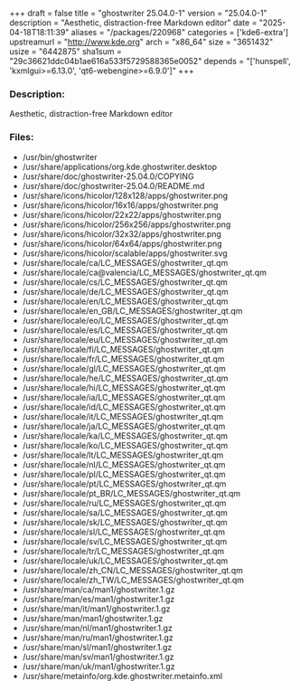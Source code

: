 +++
draft = false
title = "ghostwriter 25.04.0-1"
version = "25.04.0-1"
description = "Aesthetic, distraction-free Markdown editor"
date = "2025-04-18T18:11:39"
aliases = "/packages/220968"
categories = ['kde6-extra']
upstreamurl = "http://www.kde.org"
arch = "x86_64"
size = "3651432"
usize = "6442875"
sha1sum = "29c36621ddc04b1ae616a533f5729588365e0052"
depends = "['hunspell', 'kxmlgui>=6.13.0', 'qt6-webengine>=6.9.0']"
+++
### Description: 
Aesthetic, distraction-free Markdown editor

### Files: 
* /usr/bin/ghostwriter
* /usr/share/applications/org.kde.ghostwriter.desktop
* /usr/share/doc/ghostwriter-25.04.0/COPYING
* /usr/share/doc/ghostwriter-25.04.0/README.md
* /usr/share/icons/hicolor/128x128/apps/ghostwriter.png
* /usr/share/icons/hicolor/16x16/apps/ghostwriter.png
* /usr/share/icons/hicolor/22x22/apps/ghostwriter.png
* /usr/share/icons/hicolor/256x256/apps/ghostwriter.png
* /usr/share/icons/hicolor/32x32/apps/ghostwriter.png
* /usr/share/icons/hicolor/64x64/apps/ghostwriter.png
* /usr/share/icons/hicolor/scalable/apps/ghostwriter.svg
* /usr/share/locale/ca/LC_MESSAGES/ghostwriter_qt.qm
* /usr/share/locale/ca@valencia/LC_MESSAGES/ghostwriter_qt.qm
* /usr/share/locale/cs/LC_MESSAGES/ghostwriter_qt.qm
* /usr/share/locale/de/LC_MESSAGES/ghostwriter_qt.qm
* /usr/share/locale/en/LC_MESSAGES/ghostwriter_qt.qm
* /usr/share/locale/en_GB/LC_MESSAGES/ghostwriter_qt.qm
* /usr/share/locale/eo/LC_MESSAGES/ghostwriter_qt.qm
* /usr/share/locale/es/LC_MESSAGES/ghostwriter_qt.qm
* /usr/share/locale/eu/LC_MESSAGES/ghostwriter_qt.qm
* /usr/share/locale/fi/LC_MESSAGES/ghostwriter_qt.qm
* /usr/share/locale/fr/LC_MESSAGES/ghostwriter_qt.qm
* /usr/share/locale/gl/LC_MESSAGES/ghostwriter_qt.qm
* /usr/share/locale/he/LC_MESSAGES/ghostwriter_qt.qm
* /usr/share/locale/hi/LC_MESSAGES/ghostwriter_qt.qm
* /usr/share/locale/ia/LC_MESSAGES/ghostwriter_qt.qm
* /usr/share/locale/id/LC_MESSAGES/ghostwriter_qt.qm
* /usr/share/locale/it/LC_MESSAGES/ghostwriter_qt.qm
* /usr/share/locale/ja/LC_MESSAGES/ghostwriter_qt.qm
* /usr/share/locale/ka/LC_MESSAGES/ghostwriter_qt.qm
* /usr/share/locale/ko/LC_MESSAGES/ghostwriter_qt.qm
* /usr/share/locale/lt/LC_MESSAGES/ghostwriter_qt.qm
* /usr/share/locale/nl/LC_MESSAGES/ghostwriter_qt.qm
* /usr/share/locale/pl/LC_MESSAGES/ghostwriter_qt.qm
* /usr/share/locale/pt/LC_MESSAGES/ghostwriter_qt.qm
* /usr/share/locale/pt_BR/LC_MESSAGES/ghostwriter_qt.qm
* /usr/share/locale/ru/LC_MESSAGES/ghostwriter_qt.qm
* /usr/share/locale/sa/LC_MESSAGES/ghostwriter_qt.qm
* /usr/share/locale/sk/LC_MESSAGES/ghostwriter_qt.qm
* /usr/share/locale/sl/LC_MESSAGES/ghostwriter_qt.qm
* /usr/share/locale/sv/LC_MESSAGES/ghostwriter_qt.qm
* /usr/share/locale/tr/LC_MESSAGES/ghostwriter_qt.qm
* /usr/share/locale/uk/LC_MESSAGES/ghostwriter_qt.qm
* /usr/share/locale/zh_CN/LC_MESSAGES/ghostwriter_qt.qm
* /usr/share/locale/zh_TW/LC_MESSAGES/ghostwriter_qt.qm
* /usr/share/man/ca/man1/ghostwriter.1.gz
* /usr/share/man/es/man1/ghostwriter.1.gz
* /usr/share/man/it/man1/ghostwriter.1.gz
* /usr/share/man/man1/ghostwriter.1.gz
* /usr/share/man/nl/man1/ghostwriter.1.gz
* /usr/share/man/ru/man1/ghostwriter.1.gz
* /usr/share/man/sl/man1/ghostwriter.1.gz
* /usr/share/man/sv/man1/ghostwriter.1.gz
* /usr/share/man/uk/man1/ghostwriter.1.gz
* /usr/share/metainfo/org.kde.ghostwriter.metainfo.xml
